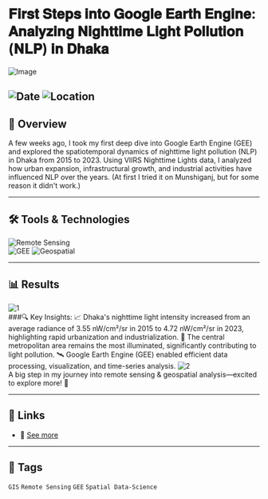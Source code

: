 # 𝐅𝐢𝐫𝐬𝐭 𝐒𝐭𝐞𝐩𝐬 𝐢𝐧𝐭𝐨 𝐆𝐨𝐨𝐠𝐥𝐞 𝐄𝐚𝐫𝐭𝐡 𝐄𝐧𝐠𝐢𝐧𝐞: 𝐀𝐧𝐚𝐥𝐲𝐳𝐢𝐧𝐠 𝐍𝐢𝐠𝐡𝐭𝐭𝐢𝐦𝐞 𝐋𝐢𝐠𝐡𝐭 𝐏𝐨𝐥𝐥𝐮𝐭𝐢𝐨𝐧 (𝐍𝐋𝐏) 𝐢𝐧 𝐃𝐡𝐚𝐤𝐚

![Image](https://framerusercontent.com/images/UzRsHge9uhO4zTAZGrX8IItOlHo.png?width=1919&height=993)  

![Date](https://img.shields.io/badge/09/02/2025-09/02/2025-blue) 
![Location](https://img.shields.io/badge/Location-Rajshahi-green) 
---

## 📝 Overview
A few weeks ago, I took my first deep dive into Google Earth Engine (GEE) and explored the spatiotemporal dynamics of nighttime light pollution (NLP) in Dhaka from 2015 to 2023. Using VIIRS Nighttime Lights data, I analyzed how urban expansion, infrastructural growth, and industrial activities have influenced NLP over the years. (At first I tried it on Munshiganj, but for some reason it didn't work.)  

---

## 🛠️ Tools & Technologies
![Remote Sensing](https://img.shields.io/badge/Remote%20Sensing-Satellite%20Data-orange)  
![GEE](https://img.shields.io/badge/Google%20Earth%20Engine-GEE-red)
![Geospatial](https://img.shields.io/badge/Geospatial-Data%20Science-lightgrey)  

---

## 📊 Results

![1](https://framerusercontent.com/images/iip2bAeP2WB0HbNJGeBbVfLXmkY.jpg?scale-down-to=2048&width=2700&height=3600)  
###🔍 Key Insights:
📈 Dhaka's nighttime light intensity increased from an average radiance of 3.55 nW/cm²/sr in 2015 to 4.72 nW/cm²/sr in 2023, highlighting rapid urbanization and industrialization.
🌆 The central metropolitan area remains the most illuminated, significantly contributing to light pollution.
🛰️ Google Earth Engine (GEE) enabled efficient data processing, visualization, and time-series analysis.
![2](https://framerusercontent.com/images/UzRsHge9uhO4zTAZGrX8IItOlHo.png?width=1919&height=993)  
A big step in my journey into remote sensing & geospatial analysis—excited to explore more! 🚀

---

## 📎 Links
- 🔗 [See more](https://www.linkedin.com/posts/imtiajiqbalmahfuj_googleearthengine-remotesensing-geospatialanalysis-activity-7294392745370992640-EUjM?utm_source=share&utm_medium=member_desktop)  

---

## 🔖 Tags
`GIS` `Remote Sensing` `GEE` `Spatial Data-Science`  
